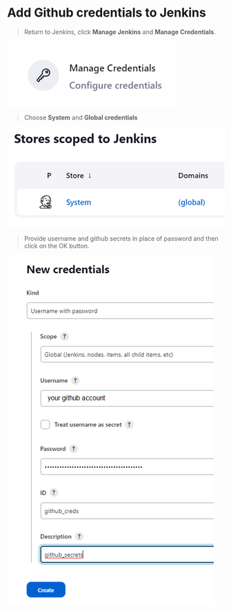 # Add Github credentials to Jenkins

>Return to Jenkins, click **Manage Jenkins** and **Manage Credentials**.

![Picture 45](../assets/step5pic1manageCredentials.png)

>Choose **System** and **Global credentials**

![Picture 46](../assets/step5pic2system.png)

>Provide username and github secrets in place of password and then click on the OK button.

![Picture 47](../assets/step5pic3credentials.png)

<br/>
